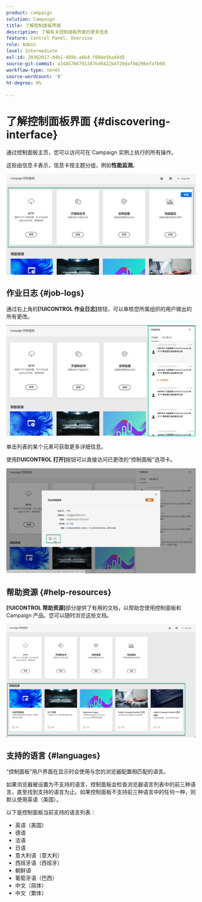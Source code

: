 ```yaml
---
product: campaign
solution: Campaign
title: 了解控制面板界面
description: 了解有关控制面板界面的更多信息
feature: Control Panel, Overview
role: Admin
level: Intermediate
exl-id: 20302017-d4b1-489b-a6b4-f086e5bad4d5
source-git-commit: a3485766791387bd9422b4f29daf86296efafb98
workflow-type: tm+mt
source-wordcount: '0'
ht-degree: 0%

---
```


# 了解控制面板界面 {#discovering-interface}

通过控制面板主页，您可以访问可在 Campaign 实例上执行的所有操作。

这些由信息卡表示，信息卡按主题分组，例如&#x200B;**性能监测**。

<!--With upcoming Campaign releases, more topics and cards will be made available.-->

![](assets/control_panel_interface.png)

## 作业日志 {#job-logs}

通过右上角的&#x200B;**[!UICONTROL 作业日志]**&#x200B;按钮，可以审核您所属组织的用户做出的所有更改。

![](assets/control_panel_interface2.png)

单击列表的某个元素可获取更多详细信息。

使用&#x200B;**[!UICONTROL 打开]**&#x200B;按钮可以直接访问已更改的“控制面板”选项卡。

![](assets/control_panel_logdetails.png)

## 帮助资源 {#help-resources}

**[!UICONTROL 帮助资源]**&#x200B;部分提供了有用的文档，以帮助您使用控制面板和 Campaign 产品。您可以随时浏览这些文档。

![](assets/helpresources.png)

## 支持的语言 {#languages}

“控制面板”用户界面在显示时会使用与您的浏览器配置相匹配的语言。

如果浏览器被设置为不支持的语言，控制面板会检查浏览器语言列表中的前三种语言，直至找到支持的语言为止。如果控制面板不支持前三种语言中的任何一种，则默认使用英语（美国）。

以下是控制面板当前支持的语言列表：

* 英语（美国）
* 德语
* 法语
* 日语
* 意大利语（意大利）
* 西班牙语（西班牙）
* 朝鲜语
* 葡萄牙语（巴西）
* 中文（简体）
* 中文（繁体）
